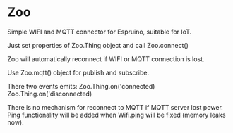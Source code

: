 # Zoo
Simple WIFI and MQTT connector for Espruino, suitable for IoT.

Just set properties of Zoo.Thing object and call Zoo.connect()

Zoo will automatically reconnect if WIFI or MQTT connection is lost. 

Use Zoo.mqtt() object for publish and subscribe.

There two events emits: 
Zoo.Thing.on('connected)
Zoo.Thing.on('disconnected)

There is no mechanism for reconnect to MQTT if MQTT server lost power. Ping functionality will be added when Wifi.ping will be fixed (memory leaks now).
